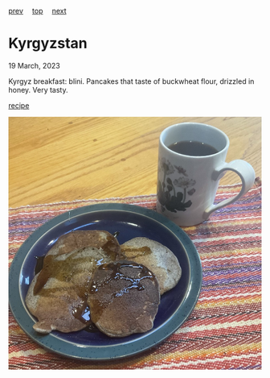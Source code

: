 [prev](kuwait.md)&emsp;
[top](../index.md)&emsp;
[next](../l/laos)
# Kyrgyzstan
<meta property="og:image" content="images/kyrgyzstan.png"/>
19 March, 2023

Kyrgyz breakfast: blini. Pancakes that taste of buckwheat flour, drizzled in honey. Very tasty.

[recipe](https://www.thespruceeats.com/russian-blini-recipe-buckwheat-pancakes-1136797)

![breakfast](images/kyrgyzstan.jpeg)
